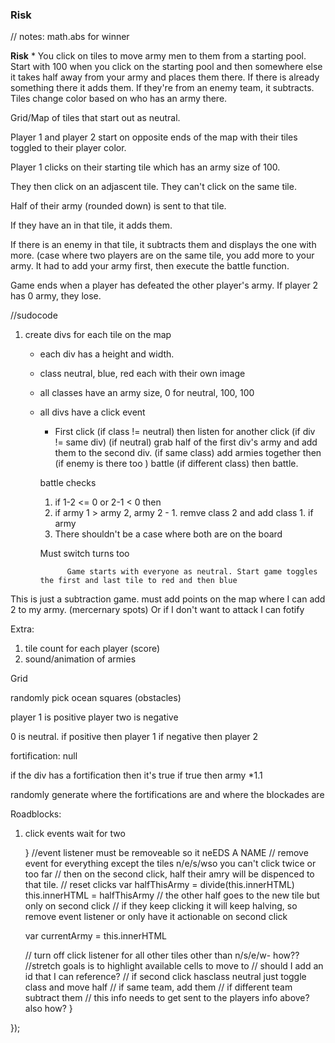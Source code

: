 ### Risk

// notes: math.abs for winner



**Risk**
	* You click on tiles to move army men to them from a starting pool. Start with 100 when you click on the starting pool and then somewhere else it takes half away from your army and places them there. If there is already something there it adds them. If they're from an enemy team, it subtracts. Tiles change color based on who has an army there.

Grid/Map of tiles that start out as neutral.

Player 1 and player 2 start on opposite ends of the map with their tiles toggled to their player color.

Player 1 clicks on their starting tile which has an army size of 100.

They then click on an adjascent tile. They can't click on the same tile.

Half of their army (rounded down) is sent to that tile.

If they have an in that tile, it adds them.

If there is an enemy in that tile, it subtracts them and displays the one with more. (case where two players are on the same tile, you add more to your army. It had to add your army first, then execute the battle function.

Game ends when a player has defeated the other player's army. If player 2 has 0 army, they lose.

//sudocode

1. create divs for each tile on the map
	* each div has a height and width.
	* class neutral, blue, red each with their own image
	* all classes have an army size, 0 for neutral, 100, 100
	* all divs have a click event
		* First click (if class != neutral) then listen for another click (if div != same div) (if neutral) grab half of the first div's army and add them to the second div. (if same class) add armies together then (if enemy is there too ) battle (if different class) then battle.

		battle checks

		1. if 1-2 <= 0 or 2-1 < 0 then
		2.  if army 1 > army 2, army 2 - 1. remve class 2 and add class 1. if army
		3. There shouldn't be a case where both are on the board

		Must switch turns too

				Game starts with everyone as neutral. Start game toggles the first and last tile to red and then blue
				
This is just a subtraction game. must add points on the map where I can add 2 to my army. (mercernary spots)
Or if I don't want to attack I can fotify

Extra:

1. tile count for each player (score)
2. sound/animation of armies


Grid 

randomly pick ocean squares (obstacles)

player 1 is positive
player two is negative

0 is neutral.
if positive then player 1
if negative then player 2

fortification: null

if the div has a fortification then it's true
if true then army *1.1

randomly generate where the fortifications are and where the blockades are


Roadblocks:
1. click events wait for two



     }
     //event listener must be removeable so it neEDS A NAME
     // remove event for everything except the tiles n/e/s/wso you can't click twice or too far
     // then on the second click, half their amry will be dispenced to that tile.
     // reset clicks
     var halfThisArmy = divide(this.innerHTML)
     this.innerHTML = halfThisArmy // the other half goes to the new tile but only on second click
     // if they keep clicking it will keep halving, so remove event listener or only have it actionable on second click

     var currentArmy = this.innerHTML

     // turn off click listener for all other tiles other than n/s/e/w- how?? //stretch goals is to highlight available cells to move to
     // should I add an id that I can reference?
     // if second click hasclass neutral just toggle class and move half
     // if same team, add them
     // if different team subtract them
     // this info needs to get sent to the players info above? also how?
   }

 });